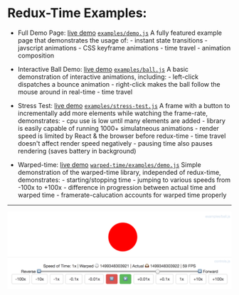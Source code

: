 # Redux-Time Examples:

 - Full Demo Page: [live demo](https://monadical-sas.github.io/redux-time/examples/demo.html) [`examples/demo.js`](demo.js)
    A fully featured example page that demonstrates the usage of:
        - instant state transitions
        - javscript animations
        - CSS keyframe animations
        - time travel
        - animation composition

 - Interactive Ball Demo: [live demo](https://monadical-sas.github.io/redux-time/examples/ball.html) [`examples/ball.js`](ball.js)
    A basic demonstration of interactive animations, including:
        - left-click dispatches a bounce animation
        - right-click makes the ball follow the mouse around in real-time
        - time travel

 - Stress Test: [live demo](https://monadical-sas.github.io/redux-time/examples/stress-test.html) [`examples/stress-test.js`](stress-test.js)
    A frame with a button to incrementally add more elements while watching the frame-rate, demonstrates:
        - cpu use is low until many elements are added
        - library is easily capable of running 1000+ simulatneous animations
        - render speed is limited by React & the browser before redux-time
        - time travel doesn't affect render speed negatively
        - pausing time also pauses rendering (saves battery in background)
    
 - Warped-time: [live demo](https://monadical-sas.github.io/redux-time/warped-time/examples/demo.html) [`warped-time/examples/demo.js`](../warped-time/examples/demo.js)
    Simple demonstration of the warped-time library, independed of redux-time, demonstrates:
        - starting/stopping time
        - jumping to various speeds from -100x to +100x
        - difference in progression between actual time and warped time
        - framerate-calucation accounts for warped time properly 

---

![Ball Demo Screenshot](ball_screenshot.png)

